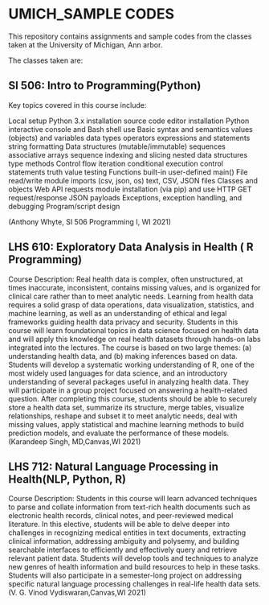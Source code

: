 # UMICH_SAMPLE CODES
This repository contains assignments and sample codes from the classes taken at the University of Michigan, Ann arbor. 

The classes taken are:

## SI 506: Intro to Programming(Python)
Key topics covered in this course include:

Local setup
Python 3.x installation
source code editor installation
Python interactive console and Bash shell use
Basic syntax and semantics
values (objects) and variables
data types
operators
expressions and statements
string formatting
Data structures (mutable/immutable)
sequences
associative arrays
sequence indexing and slicing
nested data structures
type methods
Control flow
iteration
conditional execution
control statements
truth value testing
Functions
built-in
user-defined
main()
File read/write
module imports (csv, json, os)
text, CSV, JSON files
Classes and objects
Web API
requests module installation (via pip) and use
HTTP GET request/response
JSON payloads
Exceptions, exception handling, and debugging
Program/script design

(Anthony Whyte, SI 506 Programming I, WI 2021)

## LHS 610: Exploratory Data Analysis in Health ( R Programming)

Course Description: Real health data is complex, often unstructured, at times inaccurate, inconsistent, contains missing values, and is organized for clinical care rather than to meet analytic needs. Learning from health data requires a solid grasp of data operations, data visualization, statistics, and machine learning, as well as an understanding of ethical and legal frameworks guiding health data privacy and security. Students in this course will learn foundational topics in data science focused on health data and will apply this knowledge on real health datasets through hands-on labs integrated into the lectures. The course is based on two large themes: (a) understanding health data, and (b) making inferences based on data. Students will develop a systematic working understanding of R, one of the most widely used languages for data science, and an introductory understanding of several packages useful in analyzing health data. They will participate in a group project focused on answering a health-related question. After completing this course, students should be able to securely store a health data set, summarize its structure, merge tables, visualize relationships, reshape and subset it to meet analytic needs, deal with missing values, apply statistical and machine learning methods to build prediction models, and evaluate the performance of these models. (Karandeep Singh, MD,Canvas,WI 2021)

## LHS 712: Natural Language Processing in Health(NLP, Python, R)

Course Description: Students in this course will learn advanced techniques to parse and collate information from text-rich health documents such as electronic health records, clinical notes, and peer-reviewed medical literature. In this elective, students will be able to delve deeper into challenges in recognizing medical entities in text documents, extracting clinical information, addressing ambiguity and polysemy, and building searchable interfaces to efficiently and effectively query and retrieve relevant patient data. Students will develop tools and techniques to analyze new genres of health information and build resources to help in these tasks. Students will also participate in a semester-long project on addressing specific natural language processing challenges in real-life health data sets.(V. G. Vinod Vydiswaran,Canvas,WI 2021)



